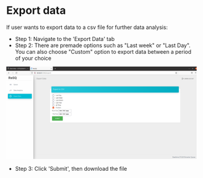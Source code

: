 # Export data
If user wants to export data to a csv file for further data analysis:<br />

- Step 1: Navigate to the 'Export Data' tab <br />
- Step 2: There are premade options such as "Last week" or "Last Day". You can also choose "Custom" option to export data between a period of your choice<br />

![](instruction/export.PNG)
- Step 3: Click 'Submit', then download the file

